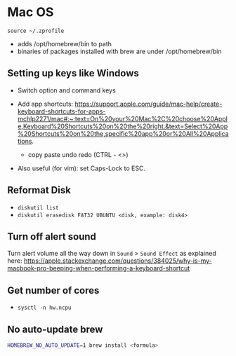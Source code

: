 # Mac OS

`source ~/.zprofile` 
- adds /opt/homebrew/bin to path
- binaries of packages installed with brew are
under /opt/homebrew/bin

## Setting up keys like Windows
- Switch option and command keys
- Add app shortcuts: https://support.apple.com/guide/mac-help/create-keyboard-shortcuts-for-apps-mchlp2271/mac#:~:text=On%20your%20Mac%2C%20choose%20Apple,Keyboard%20Shortcuts%20on%20the%20right.&text=Select%20App%20Shortcuts%20on%20the,specific%20app%20or%20All%20Applications.
  - copy paste undo redo (CTRL - <>)

- Also useful (for vim): set Caps-Lock to ESC.

## Reformat Disk

- `diskutil list`
- `diskutil erasedisk FAT32 UBUNTU <disk, example: disk4>`

## Turn off alert sound
Turn alert volume all the way down in `Sound` > `Sound Effect` as explained here:
https://apple.stackexchange.com/questions/384025/why-is-my-macbook-pro-beeping-when-performing-a-keyboard-shortcut

## Get number of cores

- `sysctl -n hw.ncpu`

## No auto-update brew 

```bash 
HOMEBREW_NO_AUTO_UPDATE=1 brew install <formula>
```
